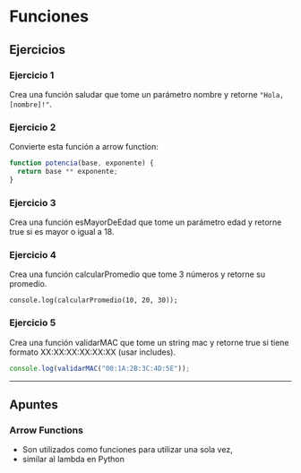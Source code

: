# Funciones

## Ejercicios

### Ejercicio 1
Crea una función saludar que tome un parámetro nombre y retorne `"Hola, [nombre]!"`.

### Ejercicio 2
Convierte esta función a arrow function:
```js
function potencia(base, exponente) {
  return base ** exponente;
}
```

### Ejercicio 3

Crea una función esMayorDeEdad que tome un parámetro edad y retorne true si es mayor o igual a 18.

### Ejercicio 4
Crea una función calcularPromedio que tome 3 números y retorne su promedio.
```
console.log(calcularPromedio(10, 20, 30));
```

### Ejercicio 5
Crea una función validarMAC que tome un string mac y retorne true si tiene formato XX:XX:XX:XX:XX:XX (usar includes).
```js
console.log(validarMAC("00:1A:2B:3C:4D:5E"));
```

---
## Apuntes

### Arrow Functions
- Son utilizados como funciones para utilizar una sola vez, 
- similar al lambda en Python

